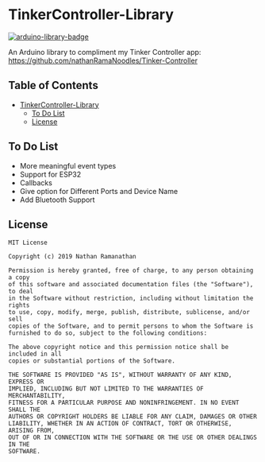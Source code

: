 # TinkerController-Library
[![arduino-library-badge](https://www.ardu-badge.com/badge/TinkerController.svg)](https://www.ardu-badge.com/TinkerController)

An Arduino library to compliment my Tinker Controller app: https://github.com/nathanRamaNoodles/Tinker-Controller


<h2>Table of Contents</h2>
<!-- TOC depthFrom:1 depthTo:6 withLinks:1 updateOnSave:1 orderedList:0 -->

- [TinkerController-Library](#tinkercontroller-library)
	- [To Do List](#to-do-list)
	- [License](#license)

<!-- /TOC -->


## To Do List
- More meaningful event types
- Support for ESP32
- Callbacks
- Give option for Different Ports and Device Name
- Add Bluetooth Support

## License
```
MIT License

Copyright (c) 2019 Nathan Ramanathan

Permission is hereby granted, free of charge, to any person obtaining a copy
of this software and associated documentation files (the "Software"), to deal
in the Software without restriction, including without limitation the rights
to use, copy, modify, merge, publish, distribute, sublicense, and/or sell
copies of the Software, and to permit persons to whom the Software is
furnished to do so, subject to the following conditions:

The above copyright notice and this permission notice shall be included in all
copies or substantial portions of the Software.

THE SOFTWARE IS PROVIDED "AS IS", WITHOUT WARRANTY OF ANY KIND, EXPRESS OR
IMPLIED, INCLUDING BUT NOT LIMITED TO THE WARRANTIES OF MERCHANTABILITY,
FITNESS FOR A PARTICULAR PURPOSE AND NONINFRINGEMENT. IN NO EVENT SHALL THE
AUTHORS OR COPYRIGHT HOLDERS BE LIABLE FOR ANY CLAIM, DAMAGES OR OTHER
LIABILITY, WHETHER IN AN ACTION OF CONTRACT, TORT OR OTHERWISE, ARISING FROM,
OUT OF OR IN CONNECTION WITH THE SOFTWARE OR THE USE OR OTHER DEALINGS IN THE
SOFTWARE.
```
